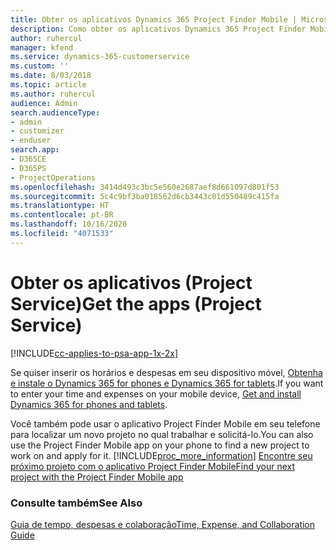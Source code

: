 ```yaml
---
title: Obter os aplicativos Dynamics 365 Project Finder Mobile | MicrosoftDocs
description: Como obter os aplicativos Dynamics 365 Project Finder Mobile
author: ruhercul
manager: kfend
ms.service: dynamics-365-customerservice
ms.custom: ''
ms.date: 8/03/2018
ms.topic: article
ms.author: ruhercul
audience: Admin
search.audienceType:
- admin
- customizer
- enduser
search.app:
- D365CE
- D365PS
- ProjectOperations
ms.openlocfilehash: 3414d493c3bc5e560e2687aef8d661097d801f53
ms.sourcegitcommit: 5c4c9bf3ba018562d6cb3443c01d550489c415fa
ms.translationtype: HT
ms.contentlocale: pt-BR
ms.lasthandoff: 10/16/2020
ms.locfileid: "4071533"
---
```

# <a name="get-the-apps-project-service"></a><span data-ttu-id="0d99e-103">Obter os aplicativos (Project Service)</span><span class="sxs-lookup"><span data-stu-id="0d99e-103">Get the apps (Project Service)</span></span>

[!INCLUDE[cc-applies-to-psa-app-1x-2x](../includes/cc-applies-to-psa-app-1x-2x.md)]

<span data-ttu-id="0d99e-104">Se quiser inserir os horários e despesas em seu dispositivo móvel, [Obtenha e instale o Dynamics 365 for phones e Dynamics 365 for tablets](https://docs.microsoft.com/dynamics365/mobile-app/dynamics-365-phones-tablets-users-guide).</span><span class="sxs-lookup"><span data-stu-id="0d99e-104">If you want to enter your time and expenses on your mobile device, [Get and install Dynamics 365 for phones and tablets](https://docs.microsoft.com/dynamics365/mobile-app/dynamics-365-phones-tablets-users-guide).</span></span>  
  
 <span data-ttu-id="0d99e-105">Você também pode usar o aplicativo Project Finder Mobile em seu telefone para localizar um novo projeto no qual trabalhar e solicitá-lo.</span><span class="sxs-lookup"><span data-stu-id="0d99e-105">You can also use the Project Finder Mobile app on your phone to find a new project to work on and apply for it.</span></span> [!INCLUDE[proc_more_information](../includes/proc-more-information.md)] <span data-ttu-id="0d99e-106">[Encontre seu próximo projeto com o aplicativo Project Finder Mobile](../psa/find-next-project-finder-mobile-app.md)</span><span class="sxs-lookup"><span data-stu-id="0d99e-106">[Find your next project with the Project Finder Mobile app](../psa/find-next-project-finder-mobile-app.md)</span></span> 
  
### <a name="see-also"></a><span data-ttu-id="0d99e-107">Consulte também</span><span class="sxs-lookup"><span data-stu-id="0d99e-107">See Also</span></span>  
 [<span data-ttu-id="0d99e-108">Guia de tempo, despesas e colaboração</span><span class="sxs-lookup"><span data-stu-id="0d99e-108">Time, Expense, and Collaboration Guide</span></span>](../psa/time-expense-collaboration-guide.md)
